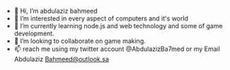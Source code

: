 - 👋 Hi, I’m abdulaziz bahmeed
- 👀 I’m interested in every aspect of computers and it's world
- 🌱 I’m currently learning node.js and web technology and some of game development.
- 💞️ I’m looking to collaborate on game making.
- 📫 reach me using my twitter account @AbdulazizBa7med or my Email Abdulaziz
Bahmeed@outlook.sa

<!---
azooz979/azooz979 is a ✨ special ✨ repository because its `README.md` (this file) appears on your GitHub profile.
You can click the Preview link to take a look at your changes.
--->
